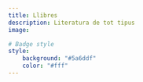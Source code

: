 ```yaml
---
title: Llibres
description: Literatura de tot tipus
image:

# Badge style
style:
    background: "#5a6ddf"
    color: "#fff"
---
```

